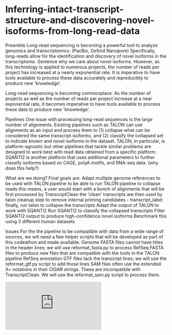 # Inferring-intact-transcript-structure-and-discovering-novel-isoforms-from-long-read-data
Preamble
Long-read sequencing is becoming a powerful tool to analyze genomics and transcriptomics. (PacBio, Oxford Nanopore) Specifically, long-reads allow for the identification and discovery of novel isoforms in the transcriptome. Sentence why we care about novel isoforms. However, as this technology is applied to numerous projects, the number of reads per project has increased at a nearly exponential rate. It is imperative to have tools available to process these data accurately and reproducibly to produce new 'knowledge'.

Long-read sequencing is becoming commonplace. As the number of projects as well as the number of reads per project increase at a near exponential rate, it becomes imperative to have tools available to process these data to produce new 'knowledge'. 

Pipelines
One issue with processing long-read sequences is the large number of alignments. 
Existing pipelines such as TALON can use alignments as an input and process them to (1) collapse what can be considered the same transcript isoforms, and (2) classify the collapsed set to indicate known and novel isoforms in the dataset. TALON, in particular, is platform-agnostic but other pipelines that tackle similar problems are designed to work best with read data obtained from a specific platform. 
SQANTI2 is another platform that uses additional parameters to further classify isoforms based on CAGE, polyA motifs, and RNA-seq data. (why does this help?)

What are we doing?
Final goals are:
Adapt multiple genome references to be used with TALON pipeline
to be able to run TALON pipeline to collapse reads
this means, a user would start with a bunch of alignments that will be first processed by TranscriptClean 
the 'clean' transcripts are then used by talon cleanup step to remove internal priming candidates - transcript_label
finally, run talon to collapse the transcripts 
Adapt the output of TALON to work with SQANTI2
Run SQANTI2 to classify the collapsed transcripts 
Filter SQANTI2 output to produce high-confidence novel isoforms
Benchmark this using 3 different human datasets

Issues
For the the pipeline to be compatible with data from a wide range of sources, we will need a few helper scripts that will be developed as part of this codeathon and made available. 
Genome FASTA files cannot have titles in the header lines; we will use reformat_fasta.py to process RefSeq FASTA files to produce new files that are compatible with the tools in the TALON pipeline 
RefSeq annotation GTF files lack the transcript lines; we will use the reformat_gtf.py script to add those lines
SAM files often use the extended X= notations in their CIGAR strings. These are incompatible with TranscriptClean. We will use the reformat_sam.py script to process them. 


![alt tag](https://github.com/NCBI-Codeathons/airbending_isoseq/files/4325511/Pipeline.1.pdf)
